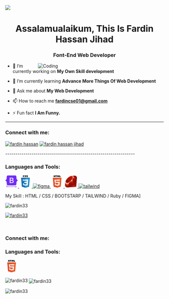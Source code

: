 <img
src="https://1.bp.blogspot.com/-7A4WynwLsMw/XbBpCXG8fHI/AAAAAAAAMt4/uOa1bpLskYgrwGbllhSu2SDj_Mig8SXJQCLcBGAsYHQ/s1600/2000_600px.gif">
<h1 align="center">Assalamualaikum, This Is Fardin Hassan Jihad</h1>
<h3 align="center">Font-End Web Developer</h3>
<img align="right" alt="Coding" width="400" src="https://cdn.dribbble.com/users/730703/screenshots/6581243/avento.gif">


- 🔭 I’m currently working on **My Own Skill development**

- 🌱 I’m currently learning **Advance More Things Of Web Development**

- 💬 Ask me about **My Web Development**

- 📫 How to reach me **fardincse01@gmail.com**

- ⚡ Fun fact **I Am Funny.**
-----------------------------------------------------------------
<h3 align="left">Connect with me:</h3>
<p align="left">
<a href="https://www.linkedin.com/in/fardin-hassan-ba170b2b7target="blank"><img align="center" src="https://raw.githubusercontent.com/rahuldkjain/github-profile-readme-generator/master/src/images/icons/Social/linked-in-alt.svg" alt="fardin hassan" height="30" width="40" /></a>
<a href="https://www.facebook.com/fardinhasan.jihad.79 target="blank"><img align="center" src="https://raw.githubusercontent.com/rahuldkjain/github-profile-readme-generator/master/src/images/icons/Social/facebook.svg" alt="fardin hassan jihad" height="30" width="40" /></a>
</p>
----------------------------------------------------------------
<h3 align="left">Languages and Tools:</h3>
<p align="left"> <a href="https://getbootstrap.com" target="_blank" rel="noreferrer"> <img src="https://raw.githubusercontent.com/devicons/devicon/master/icons/bootstrap/bootstrap-plain-wordmark.svg" alt="bootstrap" width="40" height="40"/> </a> <a href="https://www.w3schools.com/css/" target="_blank" rel="noreferrer"> <img src="https://raw.githubusercontent.com/devicons/devicon/master/icons/css3/css3-original-wordmark.svg" alt="css3" width="40" height="40"/> </a> <a href="https://www.figma.com/" target="_blank" rel="noreferrer"> <img src="https://www.vectorlogo.zone/logos/figma/figma-icon.svg" alt="figma" width="40" height="40"/> </a> <a href="https://www.w3.org/html/" target="_blank" rel="noreferrer"> <img src="https://raw.githubusercontent.com/devicons/devicon/master/icons/html5/html5-original-wordmark.svg" alt="html5" width="40" height="40"/> </a> <a href="https://www.ruby-lang.org/en/" target="_blank" rel="noreferrer"> <img src="https://raw.githubusercontent.com/devicons/devicon/master/icons/ruby/ruby-original.svg" alt="ruby" width="40" height="40"/> </a> <a href="https://tailwindcss.com/" target="_blank" rel="noreferrer"> <img src="https://www.vectorlogo.zone/logos/tailwindcss/tailwindcss-icon.svg" alt="tailwind" width="40" height="40"/> </a> </p>

 My Skill : HTML / CSS / BOOTSTARP / TAILWIND / Ruby / FIGMA]

 <p align="left"> <img src="https://komarev.com/ghpvc/?username=fardin33&label=Profile%20views&color=0e75b6&style=flat" alt="fardin33" /> </p>

<p align="left"> <a href="https://github.com/ryo-ma/github-profile-trophy"><img src="https://github-profile-trophy.vercel.app/?username=fardin33" alt="fardin33" /></a> </p>

<p align="left"> <a href="https://twitter.com/" target="blank"><img src="https://img.shields.io/twitter/follow/?logo=twitter&style=for-the-badge" alt="" /></a> </p>

<h3 align="left">Connect with me:</h3>
<p align="left">
</p>

<h3 align="left">Languages and Tools:</h3>
<p align="left"> <a href="https://www.w3.org/html/" target="_blank" rel="noreferrer"> <img src="https://raw.githubusercontent.com/devicons/devicon/master/icons/html5/html5-original-wordmark.svg" alt="html5" width="40" height="40"/> </a> </p>

<p><img align="left" src="https://github-readme-stats.vercel.app/api/top-langs?username=fardin33&show_icons=true&locale=en&layout=compact" alt="fardin33" /></p>

<p>&nbsp;<img align="center" src="https://github-readme-stats.vercel.app/api?username=fardin33&show_icons=true&locale=en" alt="fardin33" /></p>

<p><img align="center" src="https://github-readme-streak-stats.herokuapp.com/?user=fardin33&" alt="fardin33" /></p>





